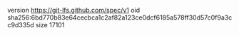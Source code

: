 version https://git-lfs.github.com/spec/v1
oid sha256:6bd770b83e64cecbca1c2af82a123ce0dcf6185a578ff30d57c0f9a3cc9d335d
size 17101
